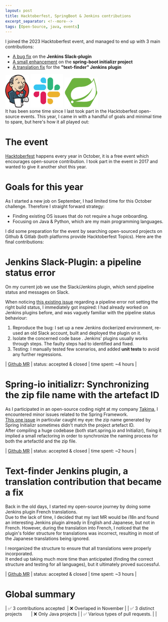 ```yaml
---
layout: post 
title: Hacktoberfest, SpringBoot & Jenkins contributions
excerpt_separator: <!--more-->
tags: [Open-Source, java, events]
---
```

I joined the 2023 Hacktoberfest event, and managed to end up with 3 main contributions:
* [A bug fix](https://github.com/jenkinsci/slack-plugin/pull/929) on the **Jenkins Slack-plugin**
* [A small enhancement](https://github.com/spring-io/initializr/pull/1492) on the **spring-boot initializr project**
* [A translation fix](https://github.com/jenkinsci/text-finder-plugin/pull/206) for the **"text-finder" Jenkins plugin**

<img src="../assets/jenkins.png" width="15%">
<img src="../assets/slack.jpg" width="21%">
<img src="../assets/springboot.png" width="21%">
<br>
It has been some time since I last took part in the Hacktoberfest open-source events.
This year, I came in with a handful of goals and minimal time to spare, but here's how it all played out:
<!--more-->

# The event
[Hacktoberfest](https://hacktoberfest.com/) happens every year in October, it is a free event which encourages open-source contribution. 
I took part in the event in 2017 and wanted to give it another shot this year.

# Goals for this year
As I started a new job on September, I had limited time for this October challenge. Therefore I straight forward strategy: 
* Finding existing OS issues that do not require a huge onboarding. 
* Focusing on Java & Python, which are my main programming languages.


I did some preparation for the event by searching open-sourced projects on Github & Gitlab (both platforms provide Hacktoberfest Topics).
Here are the final contributions:

# Jenkins __Slack-Plugin__: a pipeline status error
On my current job we use the Slack/Jenkins plugin, which send pipeline status and messages on Slack.  


When noticing [this existing issue](https://github.com/jenkinsci/slack-plugin/issues/818) regarding a pipeline error not setting the right build status, 
I immediately got inspired: I had already worked on Jenkins plugins before, and was vaguely familiar with the pipeline status behaviour:

1. Reproduce the bug: I set up a new Jenkins dockerized environment, re-used an old Slack account, built and deployed the plugin on it.
2. Isolate the concerned code base . Jenkins' plugins usually works through steps. The faulty steps had to identified and fixed.
3. Testing: I manually tested few scenarios, and added **unit tests** to avoid any further regressions.

| [Github MR](https://github.com/jenkinsci/slack-plugin/pull/929) | status: accepted & closed | time spent: ~4 hours |

# Spring-io initializr: Synchronizing the zip file name with the artefact ID
As I participated in an open-source coding night at my company [Takima](https://www.takima.fr/), I encountered minor issues related to the Spring Framework.  
[This one issue](https://github.com/spring-io/start.spring.io/issues/163) in particular caught my eye: the zip name generated by Spring Initializr sometimes didn't match the project artefact ID.  
After compiling a huge codebase (both start.spring.io and Initializr), fixing it implied a small refactoring in order to synchronize the naming process for both the artefactId and the zip file.

| [Github MR](https://github.com/spring-io/initializr/pull/1492) | status: accepted & closed | time spent: ~2 hours |

# Text-finder Jenkins plugin, a translation contribution that became a fix
Back in the old days, I started my open-source journey by doing some Jenkins plugin French translations.  
Due to the lack of time, I decided that my last MR would be i18n and found an interesting Jenkins plugin already in English and Japanese, but not in French.
However, during the translation into French, I noticed that the plugin's folder structure for translations was incorrect, resulting in most of the Japanese translations being ignored.

I reorganized the structure to ensure that all translations were properly incorporated.  
It ended up taking much more time than anticipated (finding the correct structure and testing for all languages), but it ultimately proved successful.

| [Github MR](https://github.com/jenkinsci/text-finder-plugin/pull/206) | status: accepted & closed | time spent: ~3 hours |

# Global summary

| ✅ 3 contributions accepted&nbsp;                                 |   ❌ Overlaped in November |
| ✅ 3 distinct projects  &ensp;&ensp;&ensp;                        |   ❌ Only Java projects    |
| ✅ Various types of pull requests.                                |   |

<br>
